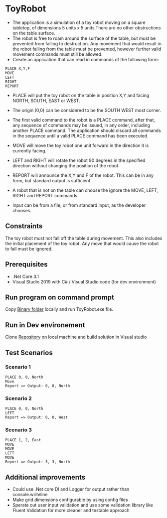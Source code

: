 # ToyRobot

* The application is a simulation of a toy robot moving on a square tabletop, of dimensions 5 units x 5 units.There are no other obstructions on the table surface.
* The robot is free to roam around the surface of the table, but must be prevented from falling to destruction. Any movement that would result in the robot falling from the table must be prevented, however further valid movement commands must still be allowed.
* Create an application that can read in commands of the following form:

```
PLACE X,Y,F
MOVE
LEFT
RIGHT
REPORT
```

* PLACE will put the toy robot on the table in position X,Y and facing NORTH, SOUTH, EAST or WEST.

* The origin (0,0) can be considered to be the SOUTH WEST most corner.

* The first valid command to the robot is a PLACE command, after that, any sequence of commands may be issued, in any order, including another PLACE command. The application should discard all commands in the sequence until a valid PLACE command has been executed.

* MOVE will move the toy robot one unit forward in the direction it is currently facing.

* LEFT and RIGHT will rotate the robot 90 degrees in the specified direction without changing the position of the robot.

* REPORT will announce the X,Y and F of the robot. This can be in any form, but standard output is sufficient.

* A robot that is not on the table can choose the ignore the MOVE, LEFT, RIGHT and REPORT commands.

* Input can be from a file, or from standard input, as the developer chooses.

## Constraints
The toy robot must not fall off the table during movement. This also includes the initial placement of the toy robot.
Any move that would cause the robot to fall must be ignored.

## Prerequisites

* .Net Core 3.1
* Visual Studio 2019 with C# / Visual Studio code (for dev environment)

## Run program on command prompt

Copy [Binary folder](https://github.com/keshaavg/toyRobot/tree/master/ToyRobot/Binary) locally and run ToyRobot.exe file.
	

## Run in Dev environement

Clone [Repository](https://github.com/keshaavg/toyRobot.git) on local machine and build solution in Visual studio

## Test Scenarios

### Scenario 1
```
PLACE 0, 0, North
Move 
Report => Output: 0, 0, North
```

### Scenario 2
```
PLACE 0, 0, North
LEFT 
Report => Output: 0, 0, West
```

### Scenario 3
```
PLACE 1, 2, East
MOVE
MOVE
LEFT
MOVE
Report => Output: 3, 3, North
```

## Additional improvements
* Could use .Net core DI and Logger for output rather than console.writeline
* Make grid dimensions configurable by using config files
* Sperate out user input validation and use some validation library like Fluent Validation for more cleaner and testable approach
